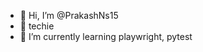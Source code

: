- 👋 Hi, I’m @PrakashNs15
- 👀 techie
- 🌱 I’m currently learning playwright, pytest
<!---
PrakashNs15/PrakashNs15 is a ✨ special ✨ repository because its `README.md` (this file) appears on your GitHub profile.
You can click the Preview link to take a look at your changes.
--->
